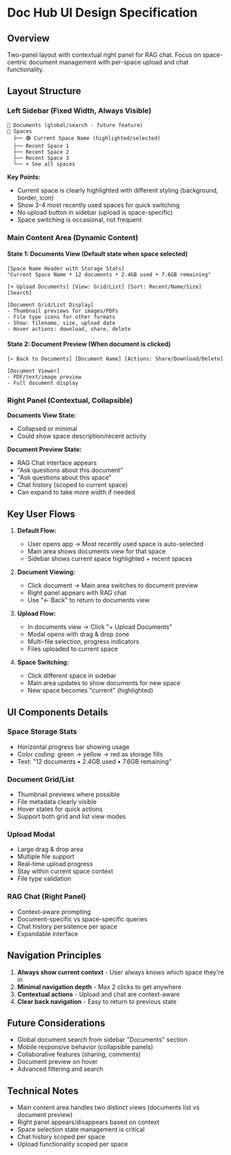 # Doc Hub UI Design Specification

## Overview
Two-panel layout with contextual right panel for RAG chat. Focus on space-centric document management with per-space upload and chat functionality.

## Layout Structure

### Left Sidebar (Fixed Width, Always Visible)
```
📁 Documents (global/search - future feature)
📂 Spaces
  ├── 🟢 Current Space Name (highlighted/selected)
  ├── Recent Space 1
  ├── Recent Space 2  
  ├── Recent Space 3
  └── + See all spaces
```

**Key Points:**
- Current space is clearly highlighted with different styling (background, border, icon)
- Show 3-4 most recently used spaces for quick switching  
- No upload button in sidebar (upload is space-specific)
- Space switching is occasional, not frequent

### Main Content Area (Dynamic Content)

#### State 1: Documents View (Default state when space selected)
```
[Space Name Header with Storage Stats]
"Current Space Name • 12 documents • 2.4GB used • 7.6GB remaining"

[+ Upload Documents] [View: Grid/List] [Sort: Recent/Name/Size] [Search]

[Document Grid/List Display]
- Thumbnail previews for images/PDFs
- File type icons for other formats
- Show: filename, size, upload date
- Hover actions: download, share, delete
```

#### State 2: Document Preview (When document is clicked)
```
[← Back to Documents] [Document Name] [Actions: Share/Download/Delete]

[Document Viewer]
- PDF/text/image preview
- Full document display
```

### Right Panel (Contextual, Collapsible)

**Documents View State:**
- Collapsed or minimal
- Could show space description/recent activity

**Document Preview State:**  
- RAG Chat interface appears
- "Ask questions about this document"
- "Ask questions about this space"
- Chat history (scoped to current space)
- Can expand to take more width if needed

## Key User Flows

1. **Default Flow:**
   - User opens app → Most recently used space is auto-selected
   - Main area shows documents view for that space
   - Sidebar shows current space highlighted + recent spaces

2. **Document Viewing:**
   - Click document → Main area switches to document preview
   - Right panel appears with RAG chat
   - Use "← Back" to return to documents view

3. **Upload Flow:**
   - In documents view → Click "+ Upload Documents"
   - Modal opens with drag & drop zone
   - Multi-file selection, progress indicators
   - Files uploaded to current space

4. **Space Switching:**
   - Click different space in sidebar
   - Main area updates to show documents for new space
   - New space becomes "current" (highlighted)

## UI Components Details

### Space Storage Stats
- Horizontal progress bar showing usage
- Color coding: green → yellow → red as storage fills
- Text: "12 documents • 2.4GB used • 7.6GB remaining"

### Document Grid/List
- Thumbnail previews where possible
- File metadata clearly visible
- Hover states for quick actions
- Support both grid and list view modes

### Upload Modal
- Large drag & drop area
- Multiple file support
- Real-time upload progress
- Stay within current space context
- File type validation

### RAG Chat (Right Panel)
- Context-aware prompting
- Document-specific vs space-specific queries
- Chat history persistence per space
- Expandable interface

## Navigation Principles

1. **Always show current context** - User always knows which space they're in
2. **Minimal navigation depth** - Max 2 clicks to get anywhere
3. **Contextual actions** - Upload and chat are context-aware
4. **Clear back navigation** - Easy to return to previous state

## Future Considerations

- Global document search from sidebar "Documents" section
- Mobile responsive behavior (collapsible panels)
- Collaborative features (sharing, comments)
- Document preview on hover
- Advanced filtering and search

## Technical Notes

- Main content area handles two distinct views (documents list vs document preview)
- Right panel appears/disappears based on context
- Space selection state management is critical
- Chat history scoped per space
- Upload functionality scoped per space